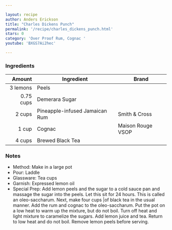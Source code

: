 ```yaml
---

layout: recipe
author: Anders Erickson
title: "Charles Dickens Punch"
permalink: '/recipe/charles_dickens_punch.html'
stars: 0
category: 'Over Proof Rum, Cognac '
youtube: 'BXGS7Ai2hec'

---
```


### Ingredients

| Amount  | Ingredient               | Brand                 |
| --------: | ------------------------------ | ----------------- |
|  3 lemons | Peels                          |
| 0.75 cups | Demerara Sugar                 |
|    2 cups | Pineapple-infused Jamaican Rum | Smith & Cross     |
|     1 cup | Cognac                         | Maison Rouge VSOP |
|    4 cups | Brewed Black Tea               |

### Notes

- Method: Make in a large pot
- Pour: Laddle
- Glassware: Tea cups
- Garnish: Expressed lemon oil
- Special Prep: Add lemon peels and the sugar to a cold sauce pan and massage the sugar into the peels. Let this sit for 24 hours. This is called an oleo-saccharum. Next, make four cups |of black tea in the usual manner. Add the rum and cognac to the oleo-saccharum. Put the pot on a low heat to warm up the mixture, but do not boil. Turn off heat and light mixture to caramelize the sugars. Add lemon juice and tea. Return to low heat and do not boil. Remove lemon peels before serving.

